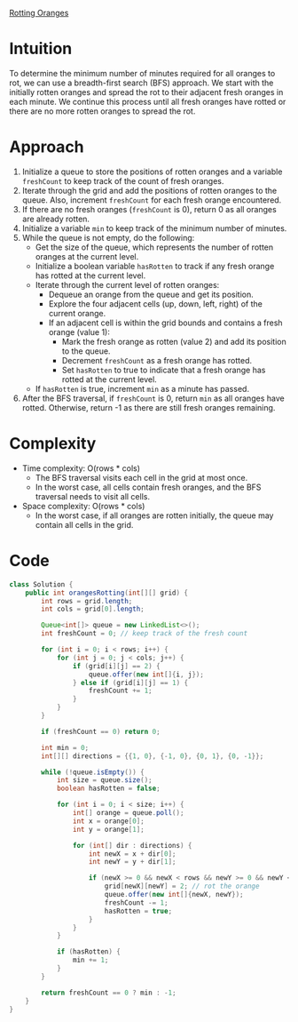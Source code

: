 [Rotting Oranges](https://leetcode.com/problems/rotting-oranges/)

# Intuition
To determine the minimum number of minutes required for all oranges to rot, we can use a breadth-first search (BFS) approach. We start with the initially rotten oranges and spread the rot to their adjacent fresh oranges in each minute. We continue this process until all fresh oranges have rotted or there are no more rotten oranges to spread the rot.

# Approach
1. Initialize a queue to store the positions of rotten oranges and a variable `freshCount` to keep track of the count of fresh oranges.
2. Iterate through the grid and add the positions of rotten oranges to the queue. Also, increment `freshCount` for each fresh orange encountered.
3. If there are no fresh oranges (`freshCount` is 0), return 0 as all oranges are already rotten.
4. Initialize a variable `min` to keep track of the minimum number of minutes.
5. While the queue is not empty, do the following:
   - Get the size of the queue, which represents the number of rotten oranges at the current level.
   - Initialize a boolean variable `hasRotten` to track if any fresh orange has rotted at the current level.
   - Iterate through the current level of rotten oranges:
     - Dequeue an orange from the queue and get its position.
     - Explore the four adjacent cells (up, down, left, right) of the current orange.
     - If an adjacent cell is within the grid bounds and contains a fresh orange (value 1):
       - Mark the fresh orange as rotten (value 2) and add its position to the queue.
       - Decrement `freshCount` as a fresh orange has rotted.
       - Set `hasRotten` to true to indicate that a fresh orange has rotted at the current level.
   - If `hasRotten` is true, increment `min` as a minute has passed.
6. After the BFS traversal, if `freshCount` is 0, return `min` as all oranges have rotted. Otherwise, return -1 as there are still fresh oranges remaining.

# Complexity
- Time complexity: O(rows * cols)
  - The BFS traversal visits each cell in the grid at most once.
  - In the worst case, all cells contain fresh oranges, and the BFS traversal needs to visit all cells.
- Space complexity: O(rows * cols)
  - In the worst case, if all oranges are rotten initially, the queue may contain all cells in the grid.

# Code
```java
class Solution {
    public int orangesRotting(int[][] grid) {
        int rows = grid.length;
        int cols = grid[0].length;

        Queue<int[]> queue = new LinkedList<>();
        int freshCount = 0; // keep track of the fresh count

        for (int i = 0; i < rows; i++) {
            for (int j = 0; j < cols; j++) {
                if (grid[i][j] == 2) {
                    queue.offer(new int[]{i, j});
                } else if (grid[i][j] == 1) {
                    freshCount += 1;
                }
            }
        }

        if (freshCount == 0) return 0;

        int min = 0;
        int[][] directions = {{1, 0}, {-1, 0}, {0, 1}, {0, -1}};

        while (!queue.isEmpty()) {
            int size = queue.size();
            boolean hasRotten = false;

            for (int i = 0; i < size; i++) {
                int[] orange = queue.poll();
                int x = orange[0];
                int y = orange[1];

                for (int[] dir : directions) {
                    int newX = x + dir[0];
                    int newY = y + dir[1];

                    if (newX >= 0 && newX < rows && newY >= 0 && newY < cols && grid[newX][newY] == 1) {
                        grid[newX][newY] = 2; // rot the orange
                        queue.offer(new int[]{newX, newY});
                        freshCount -= 1;
                        hasRotten = true;
                    }
                }
            }

            if (hasRotten) {
                min += 1;
            }
        }

        return freshCount == 0 ? min : -1;
    }
}
```